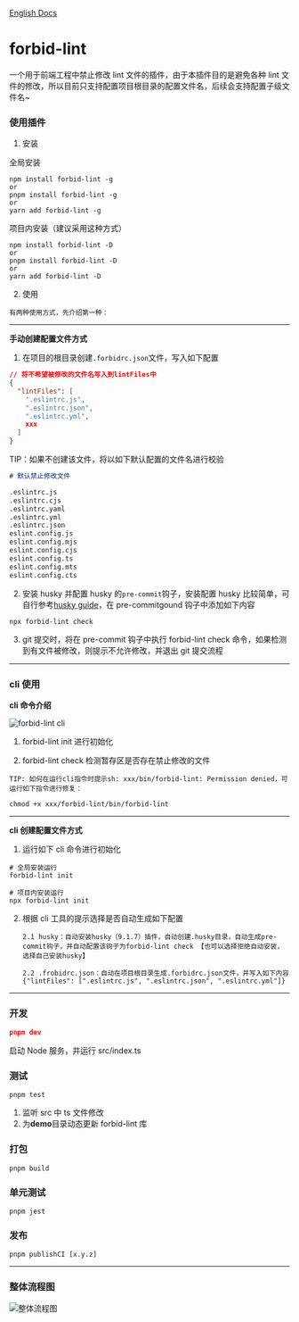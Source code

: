 [English Docs](./README.EN.md)

# forbid-lint

一个用于前端工程中禁止修改 lint 文件的插件，由于本插件目的是避免各种 lint 文件的修改，所以目前只支持配置项目根目录的配置文件名，后续会支持配置子级文件名~

### 使用插件

1. 安装

全局安装

```shell
npm install forbid-lint -g
or
pnpm install forbid-lint -g
or
yarn add forbid-lint -g
```

项目内安装（建议采用这种方式）

```shell
npm install forbid-lint -D
or
pnpm install forbid-lint -D
or
yarn add forbid-lint -D
```

2. 使用

`有两种使用方式，先介绍第一种：`

---

**手动创建配置文件方式**

1. 在项目的根目录创建`.forbidrc.json`文件，写入如下配置

```json
// 将不希望被修改的文件名写入到lintFiles中
{
  "lintFiles": [
    ".eslintrc.js",
    ".eslintrc.json",
    ".eslintrc.yml",
    xxx
  ]
}
```

TIP：如果不创建该文件，将以如下默认配置的文件名进行校验

```md
# 默认禁止修改文件

.eslintrc.js
.eslintrc.cjs
.eslintrc.yaml
.eslintrc.yml
.eslintrc.json
eslint.config.js
eslint.config.mjs
eslint.config.cjs
eslint.config.ts
eslint.config.mts
eslint.config.cts
```

2. 安装 husky 并配置 husky 的`pre-commit`钩子，安装配置 husky 比较简单，可自行参考[husky guide](https://typicode.github.io/husky/)，在 pre-commitgound 钩子中添加如下内容

```shell
npx forbid-lint check
```

3. git 提交时，将在 pre-commit 钩子中执行 forbid-lint check 命令，如果检测到有文件被修改，则提示不允许修改，并退出 git 提交流程

---

### cli 使用

**cli 命令介绍**

![forbid-lint cli](https://www.yanquankun.cn/cdn/forbid-lint-cli.png)

1. forbid-lint init 进行初始化

2. forbid-lint check 检测暂存区是否存在禁止修改的文件

`TIP: 如何在运行cli指令时提示sh: xxx/bin/forbid-lint: Permission denied，可运行如下指令进行修复：`

```shell
chmod +x xxx/forbid-lint/bin/forbid-lint
```

---

**cli 创建配置文件方式**

1. 运行如下 cli 命令进行初始化

```shell
# 全局安装运行
forbid-lint init

# 项目内安装运行
npx forbid-lint init
```

2.  根据 cli 工具的提示选择是否自动生成如下配置

        2.1 husky：自动安装husky（9.1.7）插件，自动创建.husky目录，自动生成pre-commit钩子，并自动配置该钩子为forbid-lint check 【也可以选择拒绝自动安装，选择自己安装husky】

        2.2 .frobidrc.json：自动在项目根目录生成.forbidrc.json文件，并写入如下内容{"lintFiles": [".eslintrc.js", ".eslintrc.json", ".eslintrc.yml"]}

---

### 开发

```json
pnpm dev
```

启动 Node 服务，并运行 src/index.ts

### 测试

```shell
pnpm test
```

1. 监听 src 中 ts 文件修改
2. 为**demo**目录动态更新 forbid-lint 库

### 打包

```shell
pnpm build
```

### 单元测试

```shell
pnpm jest
```

### 发布

```shell
pnpm publishCI [x.y.z]
```

---

### 整体流程图

![整体流程图](https://www.yanquankun.cn/cdn/forbid-lint.png)
